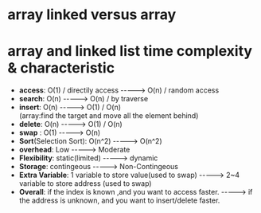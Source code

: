 # array linked versus array

# array and linked list time complexity & characteristic <br>
- **access**:  O(1) / directily access -----> O(n) / random access <br>
- **search**:  O(n)                    -----> O(n) / by traverse <br>
- **insert**:  O(n)                    -----> O(1) /  O(n) <br>
(array:find the target and move all the element behind) <br>
- **delete**:  O(n)                    -----> O(1) / O(n) <br>
- **swap**  :  O(1)                    -----> O(n) <br>
- **Sort**(Selection Sort):  O(n^2)    -----> O(n^2) <br>
- **overhead**:  Low                   -----> Moderate <br>
- **Flexibility**: static(limited)            -----> dynamic  <br>
- **Storage**:  contingeous            -----> Non-Contingeous <br>
- **Extra Variable**: 1 variable to store value(used to swap) -----> 2~4 variable to store address (used to swap) <br>
- **Overall**:  if the index is known ,and you want to access faster.  -----> if the address is unknown, and you want to insert/delete faster.



